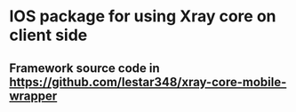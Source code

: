 #  IOS package for using Xray core on client side
## Framework source code in https://github.com/lestar348/xray-core-mobile-wrapper
